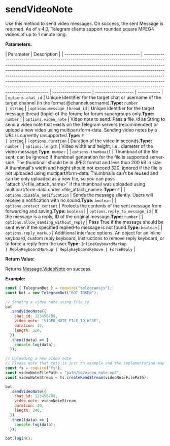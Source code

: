 # sendVideoNote

Use this method to send video messages. On success, the sent Message is returned. As of v.4.0, Telegram clients support rounded square MPEG4 videos of up to 1 minute long.

**Parameters:**

| Parameter                             | Description                                                                                                                                                                                                                                                                                                                                                                                                                                                                                                         |
| ------------------------------------- | ------------------------------------------------------------------------------------------------------------------------------------------------------------------------------------------------------------------------------------------------------------------------------------------------------------------------------------------------------------------------------------------------------------------------------------------------------------------------------------------------------------------- | ------------------- | ------------------- | ----------- |
| `options.chat_id`                     | Unique identifier for the target chat or username of the target channel (in the format @channelusername).**Type:** `number                                                                                                                                                                                                                                                                                                                                                                                          | string`             |
| `options.message_thread_id`           | Unique identifier for the target message thread (topic) of the forum; for forum supergroups only.**Type:** `number`                                                                                                                                                                                                                                                                                                                                                                                                 |
| `options.video_note`                  | Video note to send. Pass a file_id as String to send a video note that exists on the Telegram servers (recommended) or upload a new video using multipart/form-data. Sending video notes by a URL is currently unsupported.**Type:** `F                                                                                                                                                                                                                                                                             | string`             |
| `options.duration`                    | Duration of the video in seconds.**Type:** `number`                                                                                                                                                                                                                                                                                                                                                                                                                                                                 |
| `options.length`                      | Video width and height, i.e., diameter of the video message.**Type:** `number`                                                                                                                                                                                                                                                                                                                                                                                                                                      |
| `options.thumbnail`                   | Thumbnail of the file sent; can be ignored if thumbnail generation for the file is supported server-side. The thumbnail should be in JPEG format and less than 200 kB in size. A thumbnail's width and height should not exceed 320. Ignored if the file is not uploaded using multipart/form-data. Thumbnails can't be reused and can be only uploaded as a new file, so you can pass "attach://<file_attach_name>" if the thumbnail was uploaded using multipart/form-data under <file_attach_name>.**Type:** `F` |
| `options.disable_notification`        | Sends the message silently. Users will receive a notification with no sound.**Type:** `boolean`                                                                                                                                                                                                                                                                                                                                                                                                                     |
| `options.protect_content`             | Protects the contents of the sent message from forwarding and saving.**Type:** `boolean`                                                                                                                                                                                                                                                                                                                                                                                                                            |
| `options.reply_to_message_id`         | If the message is a reply, ID of the original message.**Type:** `number`                                                                                                                                                                                                                                                                                                                                                                                                                                            |
| `options.allow_sending_without_reply` | Pass True if the message should be sent even if the specified replied-to message is not found.**Type:** `boolean`                                                                                                                                                                                                                                                                                                                                                                                                   |
| `options.reply_markup`                | Additional interface options. An object for an inline keyboard, custom reply keyboard, instructions to remove reply keyboard, or to force a reply from the user.**Type:** `InlineKeyboardMarkup                                                                                                                                                                                                                                                                                                                     | ReplyKeyboardMarkup | ReplyKeyboardRemove | ForceReply` |

**Return Value:**

Returns [Message.VideoNote](https://core.telegram.org/bots/api#videonote) on success.

**Example:**

```javascript
const { TelegramBot } = require("telegramsjs");
const bot = new TelegramBot("BOT_TOKEN");

// Sending a video note using file_id
bot
  .sendVideoNote({
    chat_id: 123456789,
    video_note: "VIDEO_NOTE_FILE_ID_HERE",
    duration: 15,
    length: 320,
  })
  .then((data) => {
    console.log(data);
  });

// Uploading a new video note
// Please note that this is just an example and the implementation may vary based on your programming environment.
const fs = require("fs");
const videoNoteFilePath = "path/to/video_note.mp4";
const videoNoteStream = fs.createReadStream(videoNoteFilePath);

bot
  .sendVideoNote({
    chat_id: 123456789,
    video_note: videoNoteStream,
    duration: 20,
    length: 240,
  })
  .then((data) => {
    console.log(data);
  });

bot.login();
```
